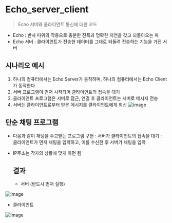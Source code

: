 # Echo_server_client
> Echo 서버와 클라이언트 통신에 대한 코드

- Echo
: 반사 따위의 작용으로 충분한 진폭과 명확한 지연을 갖고 되돌아오는 파
- Echo 서버
: 클라이언트가 전송한 데이터를 그대로 되돌려 전송하는 기능을 가진 서버

## 시나리오 예시
1. 하나의 컴퓨터에서는 Echo Server가 동작하며, 하나의 컴퓨터에서는 Echo Client가 동작한다
2. 서버 프로그램이 먼저 시작되어 클라이언트의 접속을 대기
3. 클라이언트 프로그램은 서버로 접근, 연결 후 클라이언트는 서버로 메시지 전송
4. 서버는 클라이언트로부터 받은 메시지를 클라이언트에게 회신
  ![image](https://github.com/morningB/Echo_server_client/assets/114423035/6577da30-30bf-4f2a-bbe3-b758f70d6060)

## 단순 채팅 프로그램
- 다음과 같이 채팅을 주고받는 프로그램 구현
: 서버가 클라이언트의 접속을 대기
: 클라이언트가 먼저 채팅을 입력하고, 이를 수신한 후 서버가 채팅을 입력
- IP주소는 각자의 상황에 맞게 하면 됨

  ## 결과
  - 서버 (반드시 먼저 실행)
    
![image](https://github.com/morningB/Echo_server_client/assets/114423035/daa8220a-1d7f-43a3-b63f-1f2434b9792f)


  - 클라이언트
    
![image](https://github.com/morningB/Echo_server_client/assets/114423035/822d198c-eff9-4101-bb7d-c77dca42a5f7)
